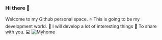 ### Hi there 👋

<!--
**HopeLight/HopeLight** is a ✨ _special_ ✨ repository because its `README.md` (this file) appears on your GitHub profile.

Here are some ideas to get you started:

- 🔭 I’m currently working on ...
- 🌱 I’m currently learning ...
- 👯 I’m looking to collaborate on ...
- 🤔 I’m looking for help with ...
- 💬 Ask me about ...
- 📫 How to reach me: ...
- 😄 Pronouns: ...
- ⚡ Fun fact: ...
-->
Welcome to my Github personal space. ⭐
This is going to be my development world. 🔋
I will develop a lot of interesting things 🔌
To share with you. 💻
![Myhome](https://cdn.jsdelivr.net/gh/HopeLight/HopeLight@master/Hope.png)
